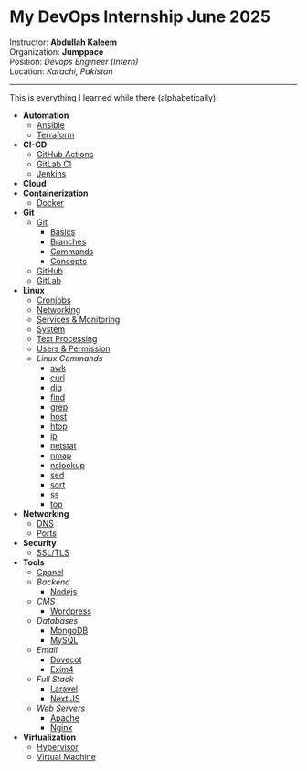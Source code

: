 # My DevOps Internship June 2025
Instructor: **Abdullah Kaleem**  
Organization: **Jumppace**  
Position: *Devops Engineer (Intern)*  
Location: *Karachi, Pakistan*

---

This is everything I learned while there (alphabetically):

- **Automation**
    - [Ansible](Automation/ansible.md)
    - [Terraform](Automation/terraform.md)
- **CI-CD**
    - [GitHub Actions](CI-CD/github-actions.md)
    - [GitLab CI](CI-CD/gitlab-ci.md)
    - [Jenkins](CI-CD/jenkins.md)
- **Cloud**
- **Containerization**
    - [Docker](Containerization/docker.md)
- **Git**
    - [Git](git.md)
        - [Basics](Git/git-basics.md)
        - [Branches](Git/git-branches.md)
        - [Commands](Git/git-commands.md)
        - [Concepts](git-areas.md)
    - [GitHub](github.md)
    - [GitLab](gitlab.md)
- **Linux**
    - [Cronjobs](Linux/linux-cronjobs.md)
    - [Networking](Linux/linux-networking.md)
    - [Services & Monitoring](Linux/linux-services-monitoring.md)
    - [System](Linux/linux-system.md)
    - [Text Processing](Linux/linux-text-processing.md)
    - [Users & Permission](Linux/linux-users-permissions.md)
    - *Linux Commands*
        - [awk](Linux/linux-commands/awk.md)
        - [curl](Linux/linux-commands/curl.md)
        - [dig](Linux/linux-commands/dig.md)
        - [find](Linux/linux-commands/find.md)
        - [grep](Linux/linux-commands/grep.md)
        - [host](Linux/linux-commands/host.md)
        - [htop](Linux/linux-commands/htop.md)
        - [ip](Linux/linux-commands/ip.md)
        - [netstat](Linux/linux-commands/netstat.md)
        - [nmap](Linux/linux-commands/nmap.md)
        - [nslookup](Linux/linux-commands/nslookup.md)
        - [sed](Linux/linux-commands/sed.md)
        - [sort](Linux/linux-commands/sort.md)
        - [ss](Linux/linux-commands/ss.md)
        - [top](Linux/linux-commands/top.md)
- **Networking**
    - [DNS](Networking/dns.md)
    - [Ports](Networking/ports.md)
- **Security**
    - [SSL/TLS](Security/ssl-tls.md)
- **Tools**
    - [Cpanel](Tools/cpanel.md)
    - *Backend*
        - [Nodejs](Tools/Backend/nodejs.md)
    - *CMS*
        - [Wordpress](Tools/CMS/wordpress.md)
    - *Databases*
        - [MongoDB](Tools/Databases/mongodb.md)
        - [MySQL](Tools/Databases/mysql.md)
    - *Email*
        - [Dovecot](Tools/Emails/dovecot.md)
        - [Exim4](Tools/Emails/exim4.md)
    - *Full Stack*
        - [Laravel](Tools/Full%20Stack/laravel.md)
        - [Next JS](Tools/Full%20Stack/nextjs.md)
    - *Web Servers*
        - [Apache](Tools/Web%20Servers/apache.md)
        - [Nginx](Tools/Web%20Servers/nginx.md)
- **Virtualization**
    - [Hypervisor](Virtualization/hypervisor.md)
    - [Virtual Machine](Virtualization/virtual-machine.md)